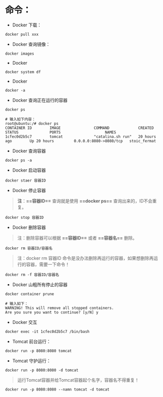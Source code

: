 # 命令：

- Docker 下载：

```
docker pull xxx
```

- Docker 查询镜像：

```
docker images
```

- Docker 

```
docker system df
```

- Docker

```
docker -a
```

- Docker 查询正在运行的容器

```
docker ps

# 输入如下内容：
root@ubuntu:/# docker ps
CONTAINER ID        IMAGE               COMMAND             CREATED             STATUS              PORTS                    NAMES
1cfec0d2b5c7        tomcat              "catalina.sh run"   20 hours ago        Up 20 hours         0.0.0.0:8080->8080/tcp   stoic_fermat
```

- Docker 查询容器

```
docker ps -a
```

- Docker 启动容器

```
docker staer 容器ID
```

- Docker 停止容器

> **注**：**==容器ID==** 查询就是使用 **==docker ps==** 查询出来的，ID不会重复。

```
docker stop 容器ID
```

- Docker 删除容器

> 注：删除容器可以根据 **==容器ID==** 或者 **==容器名==** 删除。

```
docker rm 容器ID/容器名
```

> 注：docker rm 容器ID 命令是没办法删除再运行的容器，如果想删除再运行的容器，需要一下命令！

```
docker rm -f 容器ID/容器名
```

- Docker 山粗所有停止的容器

```
docker container prune

# 输入如下：
WARNING! This will remove all stopped containers.
Are you sure you want to continue? [y/N] y
```

- Docker 交互

```
docker exec -it 1cfec0d2b5c7 /bin/bash
```

- Tomcat 前台运行：

```
docker run -p 8080:8080 tomcat
```

- Tomcat 守护运行：

```
docker run -p 8080:8080 -d tomcat
```

> 运行Tomcat容器并给Tomcat容器起个名字，容器名不得重复！

```
docker run -p 8080:8080 --namn tomcat -d tomcat
```
















































